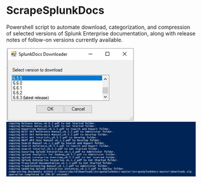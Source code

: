 # ScrapeSplunkDocs
Powershell script to automate download, categorization, and compression of selected versions of Splunk Enterprise documentation, along with release notes of follow-on versions currently available.

![alt tag](https://github.com/dstaulcu/ScrapeSplunkDocs/blob/master/screenshots/screenshot.jpg)
![alt tag](https://github.com/dstaulcu/ScrapeSplunkDocs/blob/master/screenshots/screenshot2.jpg)

